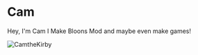 # Cam
Hey, I'm Cam I Make Bloons Mod and maybe even make games!

<p align="left"> <img src="https://komarev.com/ghpvc/?username=CamtheKirby&label=Profile%20views&color=0e75b6&style=flat" alt="CamtheKirby" /> </p>
